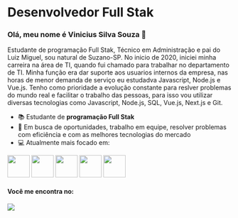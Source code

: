 # Desenvolvedor Full Stak

### Olá, meu nome é Vinicius Silva Souza 👋

Estudante de programação Full Stak, Técnico em Administração e pai do Luiz Miguel, sou natural de Suzano-SP. No inicio de 2020, iniciei minha carreira na área de TI, quando fui chamado para trabalhar no departamento de TI. Minha função era dar suporte aos usuarios internos da empresa, nas horas de menor demanda de serviço eu estudadva Javascript, Node.js e Vue.js. Tenho como prioridade a evolução constante para reslver problemas do mundo real e facilitar o trabalho das pessoas, para isso vou utilizar diversas tecnologias como Javascript, Node.js, SQL, Vue.js, Next.js e Git.

- 📚 Estudante de **programação Full Stak**
- 👥 Em busca de oportunidades, trabalho em equipe, resolver problemas com eficiência e com as melhores tecnologias do mercado
- 💻 Atualmente mais focado em:
<div display="inline">
  <img width='50' height='50' src="https://cdn.jsdelivr.net/gh/devicons/devicon/icons/javascript/javascript-original.svg" />         
  <img width='50' height='50' src="https://cdn.jsdelivr.net/gh/devicons/devicon/icons/nodejs/nodejs-plain.svg" />    
  <img width='50' height='50' src="https://cdn.jsdelivr.net/gh/devicons/devicon/icons/mysql/mysql-plain-wordmark.svg" />
  <img width='50' height='50' src="https://cdn.jsdelivr.net/gh/devicons/devicon/icons/nextjs/nextjs-original-wordmark.svg" />
  <img width='50' height='50' src="https://cdn.jsdelivr.net/gh/devicons/devicon/icons/vuejs/vuejs-original-wordmark.svg" /> 
</div>


#### Você me encontra no:
<a href="https://www.linkedin.com/in/vinicius-silva-souza-08422b1a2/">
  <img src="https://img.shields.io/badge/linkedin-%230077B5.svg?style=for-the-badge&logo=linkedin&logoColor=white" />
</a>

<!--
**viniciusvss120/viniciusvss120** is a ✨ _special_ ✨ repository because its `README.md` (this file) appears on your GitHub profile.

Here are some ideas to get you started:

- 🔭 I’m currently working on ...
- 🌱 I’m currently learning ...
- 👯 I’m looking to collaborate on ...
- 🤔 I’m looking for help with ...
- 💬 Ask me about ...
- 📫 How to reach me: ...
- 😄 Pronouns: ...
- ⚡ Fun fact: ...
-->
